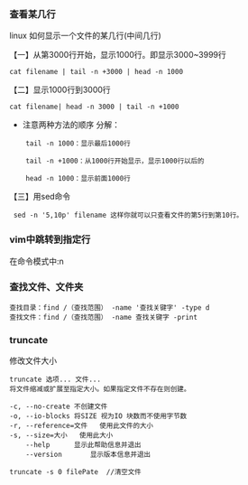 ### 查看某几行
linux 如何显示一个文件的某几行(中间几行)

【一】从第3000行开始，显示1000行。即显示3000~3999行
```
cat filename | tail -n +3000 | head -n 1000
```
【二】显示1000行到3000行
```
cat filename| head -n 3000 | tail -n +1000
```


* 注意两种方法的顺序
分解：
```
    tail -n 1000：显示最后1000行

    tail -n +1000：从1000行开始显示，显示1000行以后的

    head -n 1000：显示前面1000行
```


【三】用sed命令
```
 sed -n '5,10p' filename 这样你就可以只查看文件的第5行到第10行。
```

### vim中跳转到指定行
在命令模式中:n


### 查找文件、文件夹
```
查找目录：find /（查找范围） -name '查找关键字' -type d
查找文件：find /（查找范围） -name 查找关键字 -print
```


### truncate
修改文件大小
```
truncate 选项... 文件...
将文件缩减或扩展至指定大小。如果指定文件不存在则创建。

-c, --no-create	不创建文件
-o, --io-blocks	将SIZE 视为IO 块数而不使用字节数
-r, --reference=文件   使用此文件的大小
-s, --size=大小	使用此大小
    --help		显示此帮助信息并退出
    --version		显示版本信息并退出

truncate -s 0 filePate  //清空文件    
```
